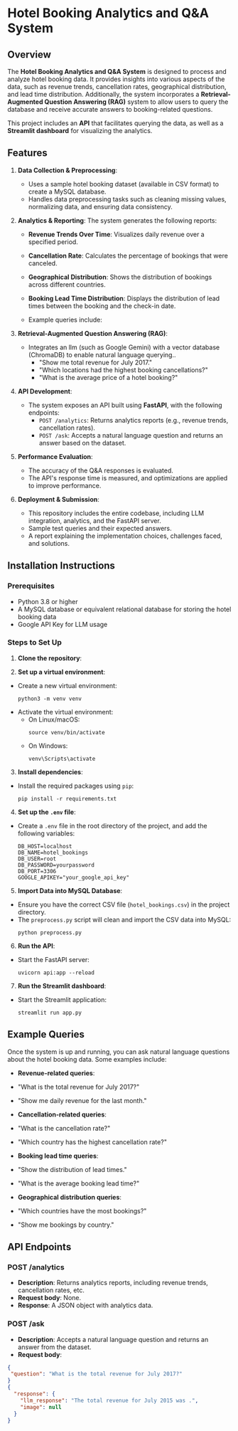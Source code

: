 # Hotel Booking Analytics and Q&A System

## Overview
The **Hotel Booking Analytics and Q&A System** is designed to process and analyze hotel booking data. It provides insights into various aspects of the data, such as revenue trends, cancellation rates, geographical distribution, and lead time distribution. Additionally, the system incorporates a **Retrieval-Augmented Question Answering (RAG)** system to allow users to query the database and receive accurate answers to booking-related questions.

This project includes an **API** that facilitates querying the data, as well as a **Streamlit dashboard** for visualizing the analytics.

## Features
1. **Data Collection & Preprocessing**:
   - Uses a sample hotel booking dataset (available in CSV format) to create a MySQL database.
   - Handles data preprocessing tasks such as cleaning missing values, normalizing data, and ensuring data consistency.

2. **Analytics & Reporting**:
   The system generates the following reports:
   - **Revenue Trends Over Time**: Visualizes daily revenue over a specified period.
   - **Cancellation Rate**: Calculates the percentage of bookings that were canceled.
   - **Geographical Distribution**: Shows the distribution of bookings across different countries.
   - **Booking Lead Time Distribution**: Displays the distribution of lead times between the booking and the check-in date.

   - Example queries include:
3. **Retrieval-Augmented Question Answering (RAG)**:
   - Integrates an llm  (such as Google Gemini) with a vector database (ChromaDB) to enable natural language querying..
     - "Show me total revenue for July 2017."
     - "Which locations had the highest booking cancellations?"
     - "What is the average price of a hotel booking?"

4. **API Development**:
   - The system exposes an API built using **FastAPI**, with the following endpoints:
     - `POST /analytics`: Returns analytics reports (e.g., revenue trends, cancellation rates).
     - `POST /ask`: Accepts a natural language question and returns an answer based on the dataset.

5. **Performance Evaluation**:
   - The accuracy of the Q&A responses is evaluated.
   - The API's response time is measured, and optimizations are applied to improve performance.

6. **Deployment & Submission**:
   - This repository includes the entire codebase, including LLM integration, analytics, and the FastAPI server.
   - Sample test queries and their expected answers.
   - A report explaining the implementation choices, challenges faced, and solutions.

## Installation Instructions

### Prerequisites
- Python 3.8 or higher
- A MySQL database or equivalent relational database for storing the hotel booking data
- Google API Key for LLM usage

### Steps to Set Up

1. **Clone the repository**:

2. **Set up a virtual environment**:
- Create a new virtual environment:
  ```
  python3 -m venv venv
  ```
- Activate the virtual environment:
  - On Linux/macOS:
    ```
    source venv/bin/activate
    ```
  - On Windows:
    ```
    venv\Scripts\activate
    ```

3. **Install dependencies**:
- Install the required packages using `pip`:
  ```
  pip install -r requirements.txt
  ```

4. **Set up the `.env` file**:
- Create a `.env` file in the root directory of the project, and add the following variables:
  ```
  DB_HOST=localhost
  DB_NAME=hotel_bookings
  DB_USER=root
  DB_PASSWORD=yourpassword
  DB_PORT=3306
  GOOGLE_APIKEY="your_google_api_key"
  ```

5. **Import Data into MySQL Database**:
- Ensure you have the correct CSV file (`hotel_bookings.csv`) in the project directory.
- The `preprocess.py` script will clean and import the CSV data into MySQL:
  ```
  python preprocess.py
  ```

6. **Run the API**:
- Start the FastAPI server:
  ```
  uvicorn api:app --reload
  ```

7. **Run the Streamlit dashboard**:
- Start the Streamlit application:
  ```
  streamlit run app.py
  ```

## Example Queries

Once the system is up and running, you can ask natural language questions about the hotel booking data. Some examples include:

- **Revenue-related queries**:
- "What is the total revenue for July 2017?"
- "Show me daily revenue for the last month."

- **Cancellation-related queries**:
- "What is the cancellation rate?"
- "Which country has the highest cancellation rate?"

- **Booking lead time queries**:
- "Show the distribution of lead times."
- "What is the average booking lead time?"

- **Geographical distribution queries**:
- "Which countries have the most bookings?"
- "Show me bookings by country."

## API Endpoints

### POST /analytics
- **Description**: Returns analytics reports, including revenue trends, cancellation rates, etc.
- **Request body**: None.
- **Response**: A JSON object with analytics data.

### POST /ask
- **Description**: Accepts a natural language question and returns an answer from the dataset.
- **Request body**:
```json
{
 "question": "What is the total revenue for July 2017?"
}
{
  "response": {
    "llm_response": "The total revenue for July 2015 was .",
    "image": null
  }
}
